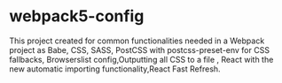 # webpack5-config
This project created for common functionalities needed in a Webpack project as Babe, CSS, SASS, PostCSS with postcss-preset-env for CSS fallbacks, Browserslist config,Outputting all CSS to a file , React with the new automatic importing functionality,React Fast Refresh.
